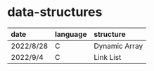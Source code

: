 # data-structures
| date      | language | structure     |
| :-------- | :------- | :------------ |
| 2022/8/28 | C        | Dynamic Array |
| 2022/9/4  | C        | Link List     |

